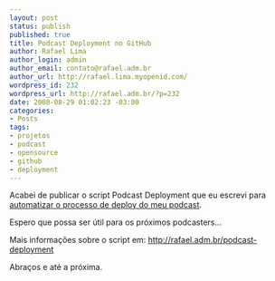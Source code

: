 ```yaml
--- 
layout: post
status: publish
published: true
title: Podcast Deployment no GitHub
author: Rafael Lima
author_login: admin
author_email: contato@rafael.adm.br
author_url: http://rafael.lima.myopenid.com/
wordpress_id: 232
wordpress_url: http://rafael.adm.br/?p=232
date: 2008-08-29 01:02:23 -03:00
categories: 
- Posts
tags: 
- projetos
- podcast
- opensource
- github
- deployment
---
```

Acabei de publicar o script Podcast Deployment que eu escrevi para <a href="http://rafael.adm.br/p/montando-uma-sistematica-de-deploy-para-o-podcast/">automatizar o processo de deploy do meu podcast</a>.

Espero que possa ser &uacute;til para os pr&oacute;ximos podcasters...

Mais informa&ccedil;&otilde;es sobre o script em: <a href="http://rafael.adm.br/podcast-deployment">http://rafael.adm.br/podcast-deployment</a>

Abra&ccedil;os e at&eacute; a pr&oacute;xima.

